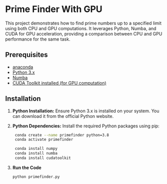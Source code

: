 # Prime Finder With GPU

This project demonstrates how to find prime numbers up to a specified limit using both CPU and GPU computations. It leverages Python, Numba, and CUDA for GPU acceleration, providing a comparison between CPU and GPU performance for the same task.

## Prerequisites

- [anaconda](https://docs.anaconda.com/free/anaconda/install/index.html)
- [Python 3.x](https://www.python.org/downloads/)
- [Numba](https://numba.readthedocs.io/en/stable/user/installing.html)
- [CUDA Toolkit installed (for GPU computation)](https://docs.nvidia.com/cuda/cuda-toolkit-release-notes/index.html)

## Installation

1. **Python Installation:**
   Ensure Python 3.x is installed on your system. You can download it from the official Python website.

2. **Python Dependencies:**
   Install the required Python packages using pip:
   ```bash
    conda create --name primefinder python=3.8
    conda activate primefinder
   ```
   ```bash
    conda install numpy
    conda install numba
    conda install cudatoolkit
   ```
3. **Run the Code**

   ```bash
   python primefinder.py
   ```
